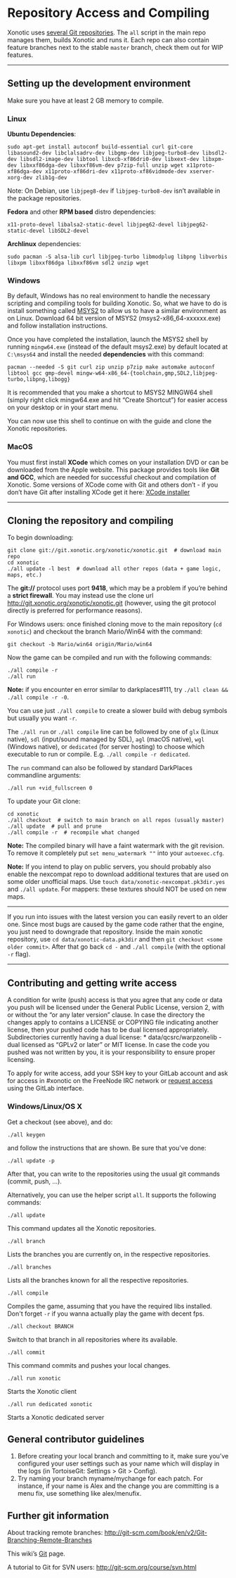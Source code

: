 Repository Access and Compiling
===============================

Xonotic uses [several Git repositories](Git). The `all` script in the main repo manages them, builds Xonotic and runs it. Each repo can also contain feature branches next to the stable `master` branch, check them out for WIP features.

***

Setting up the development environment
--------------------------------------

Make sure you have at least 2 GB memory to compile.

### Linux

**Ubuntu Dependencies**:

    sudo apt-get install autoconf build-essential curl git-core libasound2-dev libclalsadrv-dev libgmp-dev libjpeg-turbo8-dev libsdl2-dev libsdl2-image-dev libtool libxcb-xf86dri0-dev libxext-dev libxpm-dev libxxf86dga-dev libxxf86vm-dev p7zip-full unzip wget x11proto-xf86dga-dev x11proto-xf86dri-dev x11proto-xf86vidmode-dev xserver-xorg-dev zlib1g-dev

Note: On Debian, use `libjpeg8-dev` if `libjpeg-turbo8-dev` isn’t available in the package repositories.

**Fedora** and other **RPM based** distro dependencies:

    x11-proto-devel libalsa2-static-devel libjpeg62-devel libjpeg62-static-devel libSDL2-devel

**Archlinux** dependencies:

    sudo pacman -S alsa-lib curl libjpeg-turbo libmodplug libpng libvorbis libxpm libxxf86dga libxxf86vm sdl2 unzip wget

### Windows

By default, Windows has no real environment to handle the necessary scripting and compiling tools for building Xonotic. So, what we have to do is install something called [MSYS2](http://www.msys2.org) to allow us to have a similar environment as on Linux. Download 64 bit version of MSYS2 (msys2-x86_64-xxxxxx.exe) and follow installation instructions.

Once you have completed the installation, launch the MSYS2 shell by running `mingw64.exe` (instead of the default msys2.exe) by default located at `C:\msys64` and install the needed **dependencies** with this command:

    pacman --needed -S git curl zip unzip p7zip make automake autoconf libtool gcc gmp-devel mingw-w64-x86_64-{toolchain,gmp,SDL2,libjpeg-turbo,libpng,libogg}

It is recommended that you make a shortcut to MSYS2 MINGW64 shell (simply right click mingw64.exe and hit “Create Shortcut”) for easier access on your desktop or in your start menu.

You can now use this shell to continue on with the guide and clone the Xonotic repositories.

### MacOS

You must first install **XCode** which comes on your installation DVD or can be downloaded from the Apple website. This package provides tools like **Git and GCC**, which are needed for successful checkout and compilation of Xonotic. Some versions of XCode come with Git and others don’t - if you don’t have Git after installing XCode get it here: [XCode installer](http://sourceforge.net/projects/git-osx-installer/files/)

***

Cloning the repository and compiling
------------------------------------

To begin downloading:

    git clone git://git.xonotic.org/xonotic/xonotic.git  # download main repo
    cd xonotic
    ./all update -l best  # download all other repos (data + game logic, maps, etc.)

The **git://** protocol uses port **9418**, which may be a problem if you’re behind a **strict firewall**. You may instead use the clone url http://git.xonotic.org/xonotic/xonotic.git (however, using the git protocol directly is preferred for performance reasons).

For Windows users: once finished cloning move to the main repository (`cd xonotic`) and checkout the branch Mario/Win64 with the command:

    git checkout -b Mario/win64 origin/Mario/win64

Now the game can be compiled and run with the following commands:

    ./all compile -r
    ./all run

**Note:** if you encounter en error similar to darkplaces#111, try `./all clean && ./all compile -r -0`.

You can use just `./all compile` to create a slower build with debug symbols but usually you want `-r`.

The `./all run` or `./all compile` line can be followed by one of `glx` (Linux native), `sdl` (input/sound managed by SDL), `agl` (macOS native), `wgl` (Windows native), or `dedicated` (for server hosting) to choose which executable to run or compile. E.g. `./all compile -r dedicated`.

The `run` command can also be followed by standard DarkPlaces commandline arguments:

    ./all run +vid_fullscreen 0

To update your Git clone:

    cd xonotic
    ./all checkout  # switch to main branch on all repos (usually master)
    ./all update  # pull and prune
    ./all compile -r  # recompile what changed

**Note:** The compiled binary will have a faint watermark with the git revision. To remove it completely put `set menu_watermark ""` into your `autoexec.cfg`.

**Note:** If you intend to play on public servers, you should probably also enable the nexcompat repo to download additional textures that are used on some older unofficial maps. Use `touch data/xonotic-nexcompat.pk3dir.yes` and `./all update`. For mappers: these textures should NOT be used on new maps.

***

If you run into issues with the latest version you can easily revert to an older one. Since most bugs are caused by the game code rather that the engine, you just need to downgrade that repository. Inside the main xonotic repository, use `cd data/xonotic-data.pk3dir` and then `git checkout <some older commit>`. After that go back `cd -` and `./all compile` (with the optional `-r` flag).

***

Contributing and getting write access
-------------------------------------

A condition for write (push) access is that you agree that any code or data you push will be licensed under the General Public License, version 2, with or without the “or any later version” clause. In case the directory the changes apply to contains a LICENSE or COPYING file indicating another license, then your pushed code has to be dual licensed appropriately. Subdirectories currently having a dual license:
\* data/qcsrc/warpzonelib - dual licensed as “GPLv2 or later” or MIT license.
In case the code you pushed was not written by you, it is your responsibility to ensure proper licensing.

To apply for write access, add your SSH key to your GitLab account and ask for access in #xonotic on the FreeNode IRC network or [request access](https://docs.gitlab.com/ce/user/group/index.html#request-access-to-a-group) using the GitLab interface.

### Windows/Linux/OS X

Get a checkout (see above), and do:

    ./all keygen

and follow the instructions that are shown. Be sure that you've done:

    ./all update -p

After that, you can write to the repositories using the usual git commands (commit, push, ...).

Alternatively, you can use the helper script `all`.
It supports the following commands:

    ./all update

This command updates all the Xonotic repositories.

    ./all branch

Lists the branches you are currently on, in the respective repositories.

    ./all branches

Lists all the branches known for all the respective repositories.

    ./all compile

Compiles the game, assuming that you have the required libs installed. Don't forget `-r` if you wanna actually play the game with decent fps.

    ./all checkout BRANCH

Switch to that branch in all repositories where its available.

    ./all commit

This command commits and pushes your local changes.

    ./all run xonotic

Starts the Xonotic client

    ./all run dedicated xonotic

Starts a Xonotic dedicated server

General contributor guidelines
------------------------------

1.  Before creating your local branch and committing to it, make sure you’ve configured your user settings such as your name which will display in the logs (in TortoiseGit: Settings > Git > Config).
2.  Try naming your branch myname/mychange for each patch. For instance, if your name is Alex and the change you are committing is a menu fix, use something like alex/menufix.

Further git information
-----------------------

About tracking remote branches:
http://git-scm.com/book/en/v2/Git-Branching-Remote-Branches

This wiki’s [Git](Git) page.

A tutorial to Git for SVN users:
http://git-scm.org/course/svn.html
